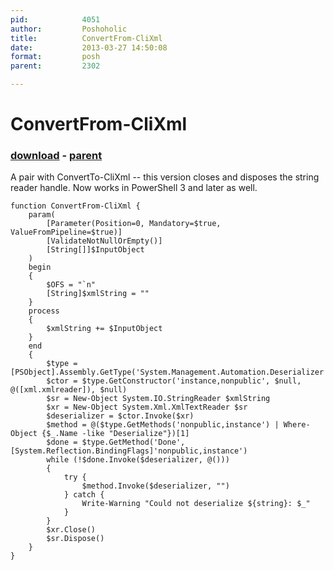 ```yaml
---
pid:            4051
author:         Poshoholic
title:          ConvertFrom-CliXml
date:           2013-03-27 14:50:08
format:         posh
parent:         2302

---
```


# ConvertFrom-CliXml

### [download](Scripts\4051.ps1) - [parent](Scripts\2302.md)

A pair with ConvertTo-CliXml -- this version closes and disposes the string reader handle. Now works in PowerShell 3 and later as well.

```posh
function ConvertFrom-CliXml {
    param(
        [Parameter(Position=0, Mandatory=$true, ValueFromPipeline=$true)]
        [ValidateNotNullOrEmpty()]
        [String[]]$InputObject
    )
    begin
    {
        $OFS = "`n"
        [String]$xmlString = ""
    }
    process
    {
        $xmlString += $InputObject
    }
    end
    {
        $type = [PSObject].Assembly.GetType('System.Management.Automation.Deserializer')
        $ctor = $type.GetConstructor('instance,nonpublic', $null, @([xml.xmlreader]), $null)
        $sr = New-Object System.IO.StringReader $xmlString
        $xr = New-Object System.Xml.XmlTextReader $sr
        $deserializer = $ctor.Invoke($xr)
        $method = @($type.GetMethods('nonpublic,instance') | Where-Object {$_.Name -like "Deserialize"})[1]
        $done = $type.GetMethod('Done', [System.Reflection.BindingFlags]'nonpublic,instance')
        while (!$done.Invoke($deserializer, @()))
        {
            try {
                $method.Invoke($deserializer, "")
            } catch {
                Write-Warning "Could not deserialize ${string}: $_"
            }
        }
        $xr.Close()
        $sr.Dispose()
    }
}
```
